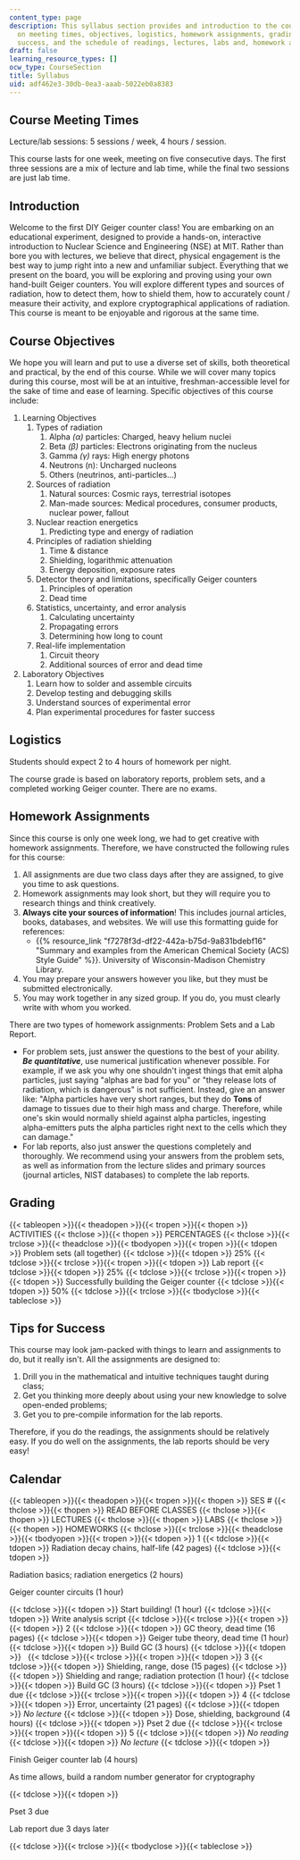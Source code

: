```yaml
---
content_type: page
description: This syllabus section provides and introduction to the course and information
  on meeting times, objectives, logistics, homework assignments, grading, tips for
  success, and the schedule of readings, lectures, labs and, homework assignments.
draft: false
learning_resource_types: []
ocw_type: CourseSection
title: Syllabus
uid: adf462e3-30db-0ea3-aaab-5022eb0a8383
---
```

## Course Meeting Times

Lecture/lab sessions: 5 sessions / week, 4 hours / session.

This course lasts for one week, meeting on five consecutive days. The first three sessions are a mix of lecture and lab time, while the final two sessions are just lab time.

## Introduction

Welcome to the first DIY Geiger counter class! You are embarking on an educational experiment, designed to provide a hands-on, interactive introduction to Nuclear Science and Engineering (NSE) at MIT. Rather than bore you with lectures, we believe that direct, physical engagement is the best way to jump right into a new and unfamiliar subject. Everything that we present on the board, you will be exploring and proving using your own hand-built Geiger counters. You will explore different types and sources of radiation, how to detect them, how to shield them, how to accurately count / measure their activity, and explore cryptographical applications of radiation. This course is meant to be enjoyable and rigorous at the same time.

## Course Objectives

We hope you will learn and put to use a diverse set of skills, both theoretical and practical, by the end of this course. While we will cover many topics during this course, most will be at an intuitive, freshman-accessible level for the sake of time and ease of learning. Specific objectives of this course include:

1. Learning Objectives
    1. Types of radiation
        1. Alpha *(α)* particles: Charged, heavy helium nuclei
        2. Beta *(β)* particles: Electrons originating from the nucleus
        3. Gamma *(γ)* rays: High energy photons
        4. Neutrons (n): Uncharged nucleons
        5. Others (neutrinos, anti-particles…)
    2. Sources of radiation
        1. Natural sources: Cosmic rays, terrestrial isotopes
        2. Man-made sources: Medical procedures, consumer products, nuclear power, fallout
    3. Nuclear reaction energetics
        1. Predicting type and energy of radiation
    4. Principles of radiation shielding
        1. Time & distance
        2. Shielding, logarithmic attenuation
        3. Energy deposition, exposure rates
    5. Detector theory and limitations, specifically Geiger counters
        1. Principles of operation
        2. Dead time
    6. Statistics, uncertainty, and error analysis
        1. Calculating uncertainty
        2. Propagating errors
        3. Determining how long to count
    7. Real-life implementation
        1. Circuit theory
        2. Additional sources of error and dead time
2. Laboratory Objectives
    1. Learn how to solder and assemble circuits
    2. Develop testing and debugging skills
    3. Understand sources of experimental error
    4. Plan experimental procedures for faster success

## Logistics

Students should expect 2 to 4 hours of homework per night.

The course grade is based on laboratory reports, problem sets, and a completed working Geiger counter. There are no exams.

## Homework Assignments

Since this course is only one week long, we had to get creative with homework assignments. Therefore, we have constructed the following rules for this course:

1. All assignments are due two class days after they are assigned, to give you time to ask questions.
2. Homework assignments may look short, but they will require you to research things and think creatively.
3. **Always cite your sources of information**! This includes journal articles, books, databases, and websites. We will use this formatting guide for references:
    - {{% resource_link "f7278f3d-df22-442a-b75d-9a831bdebf16" "Summary and examples from the American Chemical Society (ACS) Style Guide" %}}. University of Wisconsin-Madison Chemistry Library.
4. You may prepare your answers however you like, but they must be submitted electronically.
5. You may work together in any sized group. If you do, you must clearly write with whom you worked.

There are two types of homework assignments: Problem Sets and a Lab Report.

- For problem sets, just answer the questions to the best of your ability. ***Be quantitative***, use numerical justification whenever possible. For example, if we ask you why one shouldn't ingest things that emit alpha particles, just saying "alphas are bad for you" or "they release lots of radiation, which is dangerous" is not sufficient. Instead, give an answer like: "Alpha particles have very short ranges, but they do **Tons** of damage to tissues due to their high mass and charge. Therefore, while one's skin would normally shield against alpha particles, ingesting alpha-emitters puts the alpha particles right next to the cells which they can damage."
- For lab reports, also just answer the questions completely and thoroughly. We recommend using your answers from the problem sets, as well as information from the lecture slides and primary sources (journal articles, NIST databases) to complete the lab reports.

## Grading

{{< tableopen >}}{{< theadopen >}}{{< tropen >}}{{< thopen >}}
ACTIVITIES
{{< thclose >}}{{< thopen >}}
PERCENTAGES
{{< thclose >}}{{< trclose >}}{{< theadclose >}}{{< tbodyopen >}}{{< tropen >}}{{< tdopen >}}
Problem sets (all together)
{{< tdclose >}}{{< tdopen >}}
25%
{{< tdclose >}}{{< trclose >}}{{< tropen >}}{{< tdopen >}}
Lab report
{{< tdclose >}}{{< tdopen >}}
25%
{{< tdclose >}}{{< trclose >}}{{< tropen >}}{{< tdopen >}}
Successfully building the Geiger counter
{{< tdclose >}}{{< tdopen >}}
50%
{{< tdclose >}}{{< trclose >}}{{< tbodyclose >}}{{< tableclose >}}

## Tips for Success

This course may look jam-packed with things to learn and assignments to do, but it really isn't. All the assignments are designed to:

1. Drill you in the mathematical and intuitive techniques taught during class;
2. Get you thinking more deeply about using your new knowledge to solve open-ended problems;
3. Get you to pre-compile information for the lab reports.

Therefore, if you do the readings, the assignments should be relatively easy. If you do well on the assignments, the lab reports should be very easy!

## Calendar

{{< tableopen >}}{{< theadopen >}}{{< tropen >}}{{< thopen >}}
SES #
{{< thclose >}}{{< thopen >}}
READ BEFORE CLASSES
{{< thclose >}}{{< thopen >}}
LECTURES
{{< thclose >}}{{< thopen >}}
LABS
{{< thclose >}}{{< thopen >}}
HOMEWORKS
{{< thclose >}}{{< trclose >}}{{< theadclose >}}{{< tbodyopen >}}{{< tropen >}}{{< tdopen >}}
1
{{< tdclose >}}{{< tdopen >}}
Radiation decay chains, half-life (42 pages)
{{< tdclose >}}{{< tdopen >}}

Radiation basics; radiation energetics (2 hours)

Geiger counter circuits (1 hour)

{{< tdclose >}}{{< tdopen >}}
Start building! (1 hour)
{{< tdclose >}}{{< tdopen >}}
Write analysis script
{{< tdclose >}}{{< trclose >}}{{< tropen >}}{{< tdopen >}}
2
{{< tdclose >}}{{< tdopen >}}
GC theory, dead time (16 pages)
{{< tdclose >}}{{< tdopen >}}
Geiger tube theory, dead time (1 hour)
{{< tdclose >}}{{< tdopen >}}
Build GC (3 hours)
{{< tdclose >}}{{< tdopen >}}
 
{{< tdclose >}}{{< trclose >}}{{< tropen >}}{{< tdopen >}}
3
{{< tdclose >}}{{< tdopen >}}
Shielding, range, dose (15 pages)
{{< tdclose >}}{{< tdopen >}}
Shielding and range; radiation protection (1 hour)
{{< tdclose >}}{{< tdopen >}}
Build GC (3 hours)
{{< tdclose >}}{{< tdopen >}}
Pset 1 due
{{< tdclose >}}{{< trclose >}}{{< tropen >}}{{< tdopen >}}
4
{{< tdclose >}}{{< tdopen >}}
Error, uncertainty (21 pages)
{{< tdclose >}}{{< tdopen >}}
*No lecture*
{{< tdclose >}}{{< tdopen >}}
Dose, shielding, background (4 hours)
{{< tdclose >}}{{< tdopen >}}
Pset 2 due
{{< tdclose >}}{{< trclose >}}{{< tropen >}}{{< tdopen >}}
5
{{< tdclose >}}{{< tdopen >}}
*No reading*
{{< tdclose >}}{{< tdopen >}}
*No lecture*
{{< tdclose >}}{{< tdopen >}}

Finish Geiger counter lab (4 hours)

As time allows, build a random number generator for cryptography

{{< tdclose >}}{{< tdopen >}}

Pset 3 due

Lab report due 3 days later

{{< tdclose >}}{{< trclose >}}{{< tbodyclose >}}{{< tableclose >}}